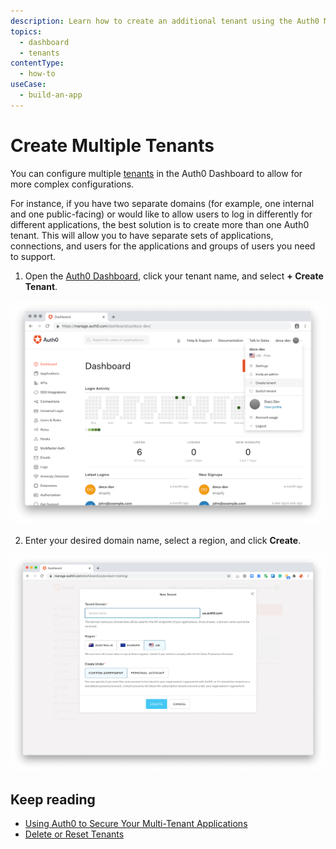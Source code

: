 ```yaml
---
description: Learn how to create an additional tenant using the Auth0 Management Dashboard.
topics:
  - dashboard
  - tenants
contentType:
  - how-to
useCase:
  - build-an-app
---
```

# Create Multiple Tenants

You can configure multiple [tenants](/getting-started/the-basics#account-and-tenants) in the Auth0 Dashboard to allow for more complex configurations. 

For instance, if you have two separate domains (for example, one internal and one public-facing) or would like to allow users to log in differently for different applications, the best solution is to create more than one Auth0 tenant. This will allow you to have separate sets of applications, connections, and users for the applications and groups of users you need to support.

1. Open the [Auth0 Dashboard](${manage_url}/), click your tenant name, and select **+ Create Tenant**.

![Create New Tenant](/media/articles/connections/dashboard-create-tenant.png)

2. Enter your desired domain name, select a region, and click **Create**.

![Save New Tenant](/media/articles/connections/tenant-create.png)

## Keep reading

* [Using Auth0 to Secure Your Multi-Tenant Applications](/design/using-auth0-with-multi-tenant-apps)
* [Delete or Reset Tenants](/support/delete-reset-tenant)
